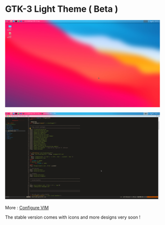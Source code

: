 # GTK-3 Light Theme ( Beta )

![Main Screenshot](screenshot_01.png)

![Vim Editor](screenshot_02.png)

More : [Configure VIM](https://github.com/las-nish/vim-config-and-theme)

The stable version comes with icons and more designs very soon !
